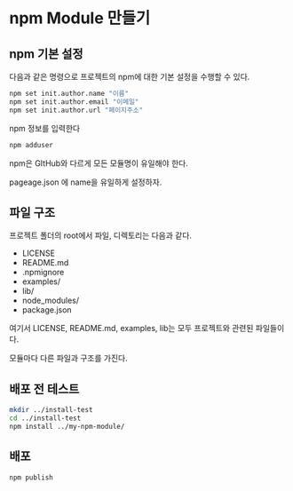 # npm Module 만들기

## npm 기본 설정

다음과 같은 명령으로 프로젝트의 npm에 대한 기본 설정을 수행할 수 있다.

```sh
npm set init.author.name "이름"
npm set init.author.email "이메일"
npm set init.author.url "페이지주소"
```

npm 정보를 입력한다

```sh
npm adduser
```

npm은 GItHub와 다르게 모든 모듈명이 유일해야 한다.

pageage.json 에 name을 유일하게 설정하자.

## 파일 구조

프로젝트 폴더의 root에서 파일, 디렉토리는 다음과 같다.

- LICENSE
- README.md
- .npmignore
- examples/
- lib/
- node_modules/
- package.json

여기서 LICENSE, README.md, examples, lib는 모두 프로젝트와 관련된 파일들이다.

모듈마다 다른 파일과 구조를 가진다.

## 배포 전 테스트

```sh
mkdir ../install-test
cd ../install-test
npm install ../my-npm-module/
```

## 배포

```sh
npm publish
```
